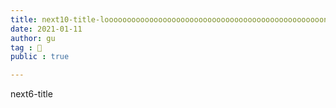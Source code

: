 ```yaml
---
title: next10-title-looooooooooooooooooooooooooooooooooooooooooooooooong
date: 2021-01-11
author: gu
tag : 🤣
public : true

---
```


next6-title
